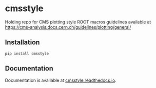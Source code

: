 # cmsstyle
Holding repo for CMS plotting style ROOT macros
guidelines available at https://cms-analysis.docs.cern.ch/guidelines/plotting/general/

## Installation
```
pip install cmsstyle
```

## Documentation

Documentation is available at [cmsstyle.readthedocs.io](https://cmsstyle.readthedocs.io/).

